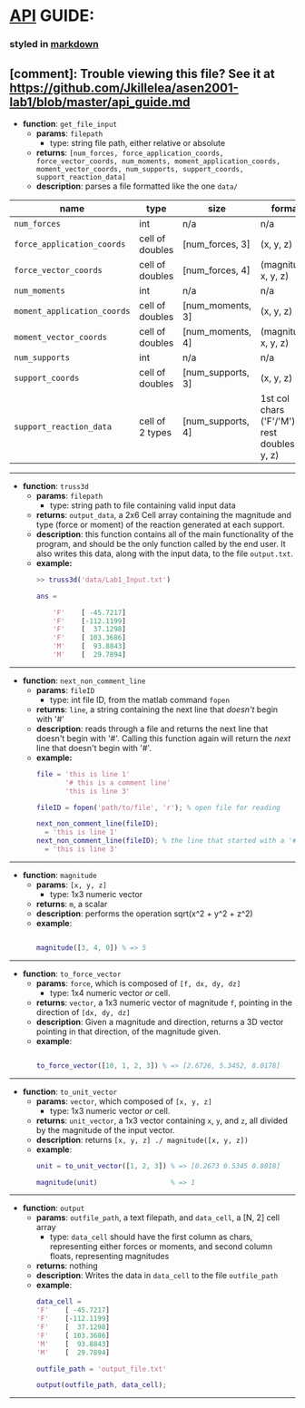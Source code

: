 # [API](https://en.wikipedia.org/wiki/Application_programming_interface) GUIDE:
### styled in [markdown](https://help.github.com/articles/basic-writing-and-formatting-syntax/)
[comment]: Trouble viewing this file? See it at https://github.com/Jkillelea/asen2001-lab1/blob/master/api_guide.md
-------------
* **function**: `get_file_input`
  * **params**: `filepath`
    * type: string file path, either relative or absolute
  * **returns**: `[num_forces, force_application_coords, force_vector_coords, num_moments, moment_application_coords, moment_vector_coords, num_supports, support_coords, support_reaction_data]`
  * **description**: parses a file formatted like the one `data/`

|name                       |type            |size             |format|
|----                       |----            |----             |------|
|`num_forces`               |int             |n/a              |n/a|
|`force_application_coords` |cell of doubles |[num_forces, 3]  |(x, y, z)|
|`force_vector_coords`      |cell of doubles |[num_forces, 4]  |(magnitude, x, y, z)|
|`num_moments`              |int             |n/a              |n/a|
|`moment_application_coords`|cell of doubles |[num_moments, 3] |(x, y, z)|
|`moment_vector_coords`     |cell of doubles |[num_moments, 4] |(magnitude, x, y, z)|
|`num_supports`             |int             |n/a              |n/a
|`support_coords`           |cell of doubles |[num_supports, 3]|(x, y, z)|
|`support_reaction_data`    |cell of 2 types |[num_supports, 4]|1st col chars ('F'/'M'), rest doubles (x, y, z)|

-------------
* **function**: `truss3d`
  * **params**: `filepath`
    * type: string path to file containing valid input data
  * **returns**: `output_data`, a 2x6 Cell array containing the magnitude and type (force or moment) of the reaction generated at each support.
  * **description**: this function contains all of the main functionality of the program, and should be the only function called by the end user. It also writes this data, along with the input data, to the file `output.txt`.
  * **example:**
    ```matlab
    >> truss3d('data/Lab1_Input.txt')

    ans =

        'F'    [ -45.7217]
        'F'    [-112.1199]
        'F'    [  37.1298]
        'F'    [ 103.3686]
        'M'    [  93.8843]
        'M'    [  29.7894]
    ```


-------------
* **function**: `next_non_comment_line`
  * **params**: `fileID`
    * type: int file ID, from the matlab command `fopen`
  * **returns**: `line`, a string containing the next line that _doesn't_ begin with '#'
  * **description**: reads through a file and returns the next line that doesn't begin with '#'. Calling this function again will return the *next* line that doesn't begin with '#'.
  * **example:**
    ```matlab
    file = 'this is line 1'
           '# this is a comment line'
           'this is line 3'

    fileID = fopen('path/to/file', 'r'); % open file for reading

    next_non_comment_line(fileID);
      = 'this is line 1'
    next_non_comment_line(fileID); % the line that started with a '#' is skipped
      = 'this is line 3'  
    ```

-------------
* **function**: `magnitude`
  * **params**: `[x, y, z]`
    * type: 1x3 numeric vector
  * **returns**: `m`, a scalar
  * **description**: performs the operation sqrt(x^2 + y^2 + z^2)
  * **example**:
    ```matlab

    magnitude([3, 4, 0]) % => 5
    ```

-------------
* **function**: `to_force_vector`
  * **params**: `force`, which is composed of `[f, dx, dy, dz]`
    * type: 1x4 numeric vector *or* cell.
  * **returns**: `vector`, a 1x3 numeric vector of magnitude `f`, pointing in the direction of `[dx, dy, dz]`
  * **description**: Given a magnitude and direction, returns a 3D vector pointing in that direction, of the magnitude given.
  * **example**:
    ```matlab

    to_force_vector([10, 1, 2, 3]) % => [2.6726, 5.3452, 8.0178]
    ```

-------------
* **function**: `to_unit_vector`
  * **params**: `vector`, which composed of `[x, y, z]`
    * type: 1x3 numeric vector *or* cell.
  * **returns**: `unit_vector`, a 1x3 vector containing `x`, `y`, and `z`, all divided by the magnitude of the input vector.
  * **description**: returns `[x, y, z] ./ magnitude([x, y, z])`
  * **example**:
    ```matlab
    unit = to_unit_vector([1, 2, 3]) % => [0.2673 0.5345 0.8018]

    magnitude(unit)                  % => 1
    ```

-------------
* **function**: `output`
  * **params**: `outfile_path`, a text filepath, and `data_cell`, a [N, 2] cell array
    * type: `data_cell` should have the first column as chars, representing either forces or moments, and second column floats, representing magnitudes
  * **returns**: nothing
  * **description**: Writes the data in `data_cell` to the file `outfile_path`
  * **example**:
    ```matlab
    data_cell =
    'F'    [ -45.7217]
    'F'    [-112.1199]
    'F'    [  37.1298]
    'F'    [ 103.3686]
    'M'    [  93.8843]
    'M'    [  29.7894]

    outfile_path = 'output_file.txt'

    output(outfile_path, data_cell);
    ```
-------------
